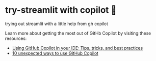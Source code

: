 # try-streamlit with copilot 🚀
trying out streamlit with a little help from gh copilot

Learn more about getting the most out of GitHb Copilot by visiting these resources:

- [Using GitHub Copilot in your IDE: Tips, tricks, and best practices](https://github.blog/2024-03-25-how-to-use-github-copilot-in-your-ide-tips-tricks-and-best-practices/)
- [10 unexpected ways to use GitHub Copilot](https://github.blog/2024-01-22-10-unexpected-ways-to-use-github-copilot/)